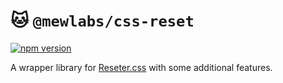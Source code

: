 # 🐱 `@mewlabs/css-reset`

[![npm version](https://img.shields.io/npm/v/@mewlab/logger?color=%23ff8906&logo=npm&style=for-the-badge)](https://www.npmjs.com/package/@mewlab/css-reset)

A wrapper library for [Reseter.css](https://npmjs.com/package/reseter.css) with some additional features.
